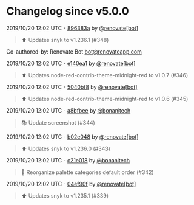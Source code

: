# Changelog since v5.0.0

2019/10/20 12:02 UTC - [896383a](https://github.com/hassio-addons/addon-node-red/commit/896383a1389aeea3578d7b4e2335ee8e54609a31) by [@renovate[bot]](https://github.com/apps/renovate)
> :arrow_up: Updates snyk to v1.236.1 (#348)



Co-authored-by: Renovate Bot <bot@renovateapp.com> 

2019/10/20 12:02 UTC - [e140ea1](https://github.com/hassio-addons/addon-node-red/commit/e140ea1dc57692c940978ae251803beb49691251) by [@renovate[bot]](https://github.com/apps/renovate)
> :arrow_up: Updates node-red-contrib-theme-midnight-red to v1.0.7 (#346) 

2019/10/20 12:02 UTC - [5040bf8](https://github.com/hassio-addons/addon-node-red/commit/5040bf89dc456cc1f056aabb946598b1c99bab89) by [@renovate[bot]](https://github.com/apps/renovate)
> :arrow_up: Updates node-red-contrib-theme-midnight-red to v1.0.6 (#345) 

2019/10/20 12:02 UTC - [a8bfbee](https://github.com/hassio-addons/addon-node-red/commit/a8bfbeeba1a49f42c743a42436d73303812fa29c) by [@bonanitech](https://github.com/bonanitech)
> :books: Update screenshot (#344) 

2019/10/20 12:02 UTC - [b02e048](https://github.com/hassio-addons/addon-node-red/commit/b02e048124709321fc129f43efb85b0fc7b1bf0c) by [@renovate[bot]](https://github.com/apps/renovate)
> :arrow_up: Updates snyk to v1.236.0 (#343) 

2019/10/20 12:02 UTC - [c21e018](https://github.com/hassio-addons/addon-node-red/commit/c21e01896143b3d4d05fb1248615027bd46933b4) by [@bonanitech](https://github.com/bonanitech)
> :hammer: Reorganize palette categories default order (#342) 

2019/10/20 12:02 UTC - [04ef90f](https://github.com/hassio-addons/addon-node-red/commit/04ef90fabc43a2d2c29f597920765c0152fb8af3) by [@renovate[bot]](https://github.com/apps/renovate)
> :arrow_up: Updates snyk to v1.235.1 (#339) 

